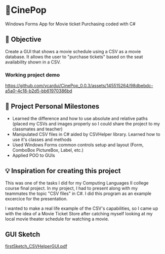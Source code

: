 # 🍿CinePop
Windows Forms App for Movie ticket Purchasing coded with C#

## 🎯 Objective
Create a GUI that shows a movie schedule using a CSV as a movie database. It allows the user to "purchase tickets" based on the seat availability shown in a CSV.

### Working project demo
https://github.com/vcardui/CinePop_0.0.3/assets/145515264/98dbebdc-a5a0-4c18-b2d5-bb61970386bd

## 🙌 Project Personal Milestones 
* Learned the difference and how to use absolute and relative paths (placed my CSVs and images properly so I could share the project to my classmates and teacher)
* Manipulated CSV files in C# aided by CSVHelper library. Learned how to use it's classes and methods
* Used Windows Forms common controls setup and layout (Form, ComboBox PictureBox, Label, etc.)
* Applied POO to GUIs

## 💡 Inspiration for creating this project
This was one of the tasks I did for my Computing Languages II college course final project. In my project, I had to present along with my teammates the topic "CSV files" in C#. I did this program as an example excercice for the presentation.

I wanted to make a real life example of the CSV's capabilities, so I came up with the idea of a Movie Ticket Store after catching myself looking at my local movie theater schedule for watching a movie.

## GUI Sketch
[firstSketch_CSVHelperGUI.pdf](https://github.com/user-attachments/files/15520238/Ejericicio_CSVHelper.2BGUI.pdf)
